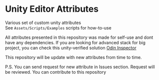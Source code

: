# Unity Editor Attributes
Various set of custom unity attributes  
See `Assets/Scripts/Examples` scripts for how-to-use

All attributes presented in this repository was made for self-use and dont have any dependencies.
If you are looking for advanced stack for big project, you can check this unity-verified solution [Odin Inspector](https://odininspector.com/)

This repository will be update with new attributes from time to time.

P.S.
You can send request for new attribute in Issues section. Request will be reviewed.
You can contribute to this repository
